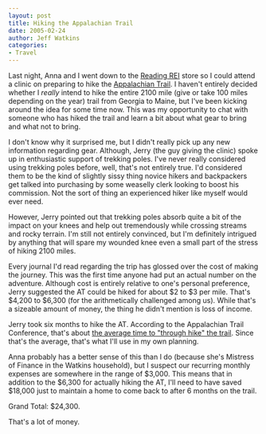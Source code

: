 ```yaml
---
layout: post
title: Hiking the Appalachian Trail
date: 2005-02-24
author: Jeff Watkins
categories:
- Travel
---
```


Last night, Anna and I went down to the [Reading REI][reading-rei] store so I could attend a clinic on preparing to hike the [Appalachian Trail][at]. I haven't entirely decided whether I *really* intend to hike the entire 2100 mile (give or take 100 miles depending on the year) trail from Georgia to Maine, but I've been kicking around the idea for some time now. This was my opportunity to chat with someone who has hiked the trail and learn a bit about what gear to bring and what not to bring.

I don't know why it surprised me, but I didn't really pick up any new information regarding gear. Although, Jerry (the guy giving the clinic) spoke up in enthusiastic support of trekking poles. I've never really considered using trekking poles before, well, that's not entirely true. I'd considered them to be the kind of slightly sissy thing novice hikers and backpackers get talked into purchasing by some weaselly clerk looking to boost his commission. Not the sort of thing an experienced hiker like myself would ever need.

However, Jerry pointed out that trekking poles absorb quite a bit of the impact on your knees and help out tremendously while crossing streams and rocky terrain. I'm still not entirely convinced, but I'm definitely intrigued by anything that will spare my wounded knee even a small part of the stress of hiking 2100 miles.

Every journal I'd read regarding the trip has glossed over the cost of making the journey. This was the first time anyone had put an actual number on the adventure. Although cost is entirely relative to one's personal preference, Jerry suggested the AT could be hiked for about $2 to $3 per mile. That's $4,200 to $6,300 (for the arithmetically challenged among us). While that's a sizeable amount of money, the thing he didn't mention is loss of income.

Jerry took six months to hike the AT. According to the Appalachian Trail Conference, that's about [the average time to "through hike" the trail][at-thru-time]. Since that's the average, that's what I'll use in my own planning.

Anna probably has a better sense of this than I do (because she's Mistress of Finance in the Watkins household), but I suspect our recurring monthly expenses are somewhere in the range of $3,000. This means that in addition to the $6,300 for actually hiking the AT, I'll need to have saved $18,000 just to maintain a home to come back to after 6 months on the trail.

Grand Total: $24,300.

That's a lot of money.

[reading-rei]: http://www.rei.com/
[at]: http://www.appalachiantrail.org/hike/overview.html "Overview of the AT"
[at-thru-time]: http://www.appalachiantrail.org/hike/thru_hike/faq.html "Frequently asked questions about the AT"